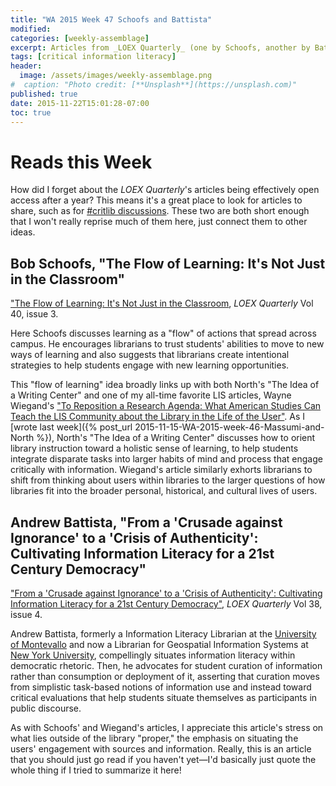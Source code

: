 ```yaml
---
title: "WA 2015 Week 47 Schoofs and Battista"
modified:
categories: [weekly-assemblage]
excerpt: Articles from _LOEX Quarterly_ (one by Schoofs, another by Battista) that look at learning beyond the library's space.
tags: [critical information literacy]
header:
  image: /assets/images/weekly-assemblage.png
#  caption: "Photo credit: [**Unsplash**](https://unsplash.com)"
published: true
date: 2015-11-22T15:01:28-07:00
toc: true
---
```

# Reads this Week   

How did I forget about the _LOEX Quarterly_'s articles being effectively open access after a year? This means it's a great place to look for articles to share, such as for [#critlib discussions](http://critlib.org/). These two are both short enough that I won't really reprise much of them here, just connect them to other ideas.    

## Bob Schoofs, "The Flow of Learning: It's Not Just in the Classroom"   

["The Flow of Learning: It's Not Just in the Classroom](http://commons.emich.edu/loexquarterly/vol40/iss3/), _LOEX Quarterly_ Vol 40, issue 3.   

Here Schoofs discusses learning as a "flow" of actions that spread across campus. He encourages librarians to trust students' abilities to move to new ways of learning and also suggests that librarians create intentional strategies to help students engage with new learning opportunities.    

This "flow of learning" idea broadly links up with both North's "The Idea of a Writing Center" and one of my all-time favorite LIS articles, Wayne Wiegand's ["To Reposition a Research Agenda: What American Studies Can Teach the LIS Community about the Library in the Life of the User"](http://www.jstor.org/stable/4309683). As I [wrote last week]({% post_url 2015-11-15-WA-2015-week-46-Massumi-and-North %}), North's "The Idea of a Writing Center" discusses how to orient library instruction toward a holistic sense of learning, to help students integrate disparate tasks into larger habits of mind and process that engage critically with information. Wiegand's article similarly exhorts librarians to shift from thinking about users within libraries to the larger questions of how libraries fit into the broader personal, historical, and cultural lives of users.  

## Andrew Battista, "From a 'Crusade against Ignorance' to a 'Crisis of Authenticity': Cultivating Information Literacy for a 21st Century Democracy"  

["From a 'Crusade against Ignorance' to a 'Crisis of Authenticity': Cultivating Information Literacy for a 21st Century Democracy"](http://commons.emich.edu/loexquarterly/vol38/iss4/3/), _LOEX Quarterly_ Vol 38, issue 4.  

Andrew Battista, formerly a Information Literacy Librarian at the [University of Montevallo](http://facstaffweb.montevallo.edu/abattista/) and now a Librarian for Geospatial Information Systems at [New York University](http://www.curationculture.org/cv), compellingly situates information literacy within democratic rhetoric. Then, he advocates for student curation of information rather than consumption or deployment of it, asserting that curation moves from simplistic task-based notions of information use and instead toward critical evaluations that help students situate themselves as participants in public discourse.     

As with Schoofs' and Wiegand's articles, I appreciate this article's stress on what lies outside of the library "proper," the emphasis on situating the users' engagement with sources and information. Really, this is an article that you should just go read if you haven't yet—I'd basically just quote the whole thing if I tried to summarize it here!   